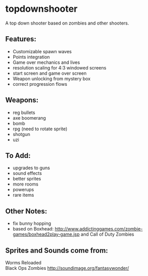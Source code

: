 # topdownshooter

A top down shooter based on zombies and other shooters.

## Features:

- Customizable spawn waves
- Points integration
- Game over mechanics and lives
- resolution scaling for 4:3 windowed screens
- start screen and game over screen
- Weapon unlocking from mystery box
- correct progression flows

## Weapons:
- reg bullets
- axe boomerang
- bomb
- rpg (need to rotate sprite)
- shotgun
- uzi

## To Add:

- upgrades to guns
- sound effects
- better sprites
- more rooms
- powerups
- rare items

## Other Notes:
- fix bunny hopping
- based on Boxhead: http://www.addictinggames.com/zombie-games/boxhead2play-game.jsp and Call of Duty Zombies


## Sprites and Sounds come from:

Worms Reloaded  
Black Ops Zombies
http://soundimage.org/fantasywonder/